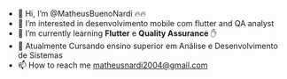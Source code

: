 - 👋 Hi, I’m @MatheusBuenoNardi 🔥🔥
- 👀 I’m interested in  desenvolvimento mobile com flutter and QA analyst
- 🌱 I’m currently learning **Flutter** e  **Quality Assurance** :hand:
- 💞️ Atualmente Cursando ensino superior em Análise e Desenvolvimento de Sistemas
- 📫 How to reach me   matheusnardi2004@gmail.com

<!---
MatheusBuenoNardi/MatheusBuenoNardi is a ✨ special ✨ repository because its `README.md` (this file) appears on your GitHub profile.
You can click the Preview link to take a look at your changes.
--->
